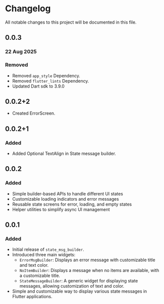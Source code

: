 # Changelog

All notable changes to this project will be documented in this file.

## 0.0.3

### 22 Aug 2025

### Removed

- Removed `app_style` Dependency.
- Removed `flutter_lints` Dependency.
- Updated Dart sdk to 3.9.0

## 0.0.2+2

- Created ErrorScreen.

## 0.0.2+1

### Added

- Added Optional TextAlign in State message builder.

## 0.0.2

### Added

- Simple builder-based APIs to handle different UI states
- Customizable loading indicators and error messages
- Reusable state screens for error, loading, and empty states
- Helper utilities to simplify async UI management

## 0.0.1

### Added

- Initial release of `state_msg_builder`.
- Introduced three main widgets:
    - `ErrorMsgBuilder`: Displays an error message with customizable title and text color.
    - `NoItemBuilder`: Displays a message when no items are available, with a customizable title.
    - `StateMessageBuilder`: A generic widget for displaying state messages, allowing customization of text and color.
- Simple and customizable way to display various state messages in Flutter applications.



